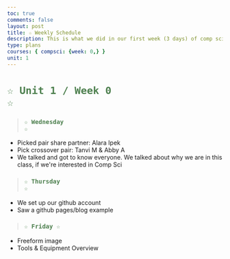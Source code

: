 ```yaml
---
toc: true
comments: false
layout: post
title: ☆ Weekly Schedule
description: This is what we did in our first week (3 days) of comp sci
type: plans
courses: { compsci: {week: 0,} }
unit: 1
---
```

 
# <code style="color: #4e804f">☆ Unit 1 / Week 0 ☆</code>

> ### <code style="color:#4e804f;">☆ Wednesday ☆</code>
- Picked pair share partner: Alara Ipek 
- Pick crossover pair: Tanvi M & Abby A
- We talked and got to know everyone. We talked about why we are in this class, if we're interested in Comp Sci

> ### <code style="color:#4e804f;">☆ Thursday ☆</code>
- We set up our github account 
- Saw a github pages/blog example

> ### <code style="color:#4e804f;">☆ Friday ☆</code>
- Freeform image
- Tools & Equipment Overview

